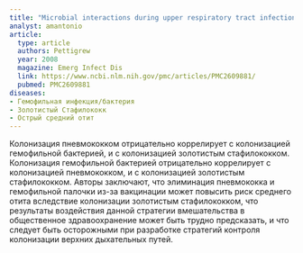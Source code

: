 ```yaml
---
title: "Microbial interactions during upper respiratory tract infections"
analyst: amantonio
article:
  type: article
  authors: Pettigrew
  year: 2008
  magazine: Emerg Infect Dis
  link: https://www.ncbi.nlm.nih.gov/pmc/articles/PMC2609881/
  pubmed: PMC2609881
diseases:
- Гемофильная инфекция/бактерия
- Золотистый Стафилококк
- Острый средний отит
---
```


Колонизация пневмококком отрицательно коррелирует с колонизацией гемофильной бактерией, и с колонизацией золотистым стафилококком.
Колонизация гемофильной бактерией отрицательно коррелирует с колонизацией пневмококком, и с колонизацией золотистым стафилококком.
Авторы заключают, что элиминация пневмококка и гемофильной палочки из-за вакцинации может повысить риск среднего отита вследствие колонизации золотистым стафилококком, что результаты воздействия данной стратегии вмешательства в общественное здравоохранение может быть трудно предсказать, и что следует быть осторожными при разработке стратегий контроля колонизации верхних дыхательных путей.
